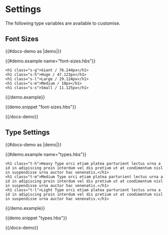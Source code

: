 # Settings

The following type variables are available to customise.

## Font Sizes

{{#docs-demo as |demo|}}

  {{#demo.example name="font-sizes.hbs"}}

    <h1 class="s-g">Giant / 76.244px</h1>
    <h1 class="s-h">Huge / 47.123px</h1>
    <h1 class="s-l">Large / 29.124px</h1>
    <h1 class="s-m">Medium / 18px</h1>
    <h1 class="s-s">Small / 11.125px</h1>

  {{/demo.example}}

  {{demo.snippet "font-sizes.hbs"}}

{{/docs-demo}}

## Type Settings

{{#docs-demo as |demo|}}

  {{#demo.example name="types.hbs"}}

    <h1 class="t-h">Heavy Type orci etiam platea parturient lectus urna a id in adipiscing proin interdum vel dis pretium ut at condimentum nisl in suspendisse urna auctor hac venenatis.</h1>
    <h1 class="t-m">Medium Type orci etiam platea parturient lectus urna a id in adipiscing proin interdum vel dis pretium ut at condimentum nisl in suspendisse urna auctor hac venenatis.</h1>
    <h1 class="t-l">Light Type orci etiam platea parturient lectus urna a id in adipiscing proin interdum vel dis pretium ut at condimentum nisl in suspendisse urna auctor hac venenatis.</h1>

  {{/demo.example}}

  {{demo.snippet "types.hbs"}}

{{/docs-demo}}
